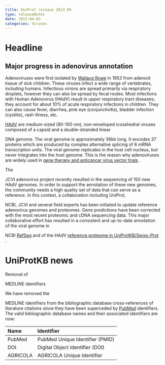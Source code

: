 ```yaml
---
title: UniProt release 2013_04
type: releaseNotes
date: 2013-04-03
categories: Viruses
---
```


# Headline

## Major progress in adenovirus annotation

Adenoviruses were first isolated by [Wallace Rowe](http://www.ncbi.nlm.nih.gov/pubmed/13134217) in 1953 from adenoid tissue of sick children. These viruses infect a wide range of vertebrates, including humans. Infectious virions are spread primarily via respiratory droplets, however they can also be spread by fecal routes. Most infections with Human Adenovirus (HAdV) result in upper respiratory tract diseases; they account for about 10% of acute respiratory infections in children. They can also cause fever, diarrhea, pink eye (conjunctivitis), bladder infection (cystitis), rash illness, etc.

[HAdV](http://viralzone.expasy.org/all_by_species/183.html) are medium-sized (90-100 nm), non-enveloped icosahedral viruses composed of a capsid and a double-stranded linear

DNA genome. The viral genome is approximately 36kb long. It encodes 37 proteins which are produced by complex alternative splicing of 6 mRNA transcription units. The viral genome replicates in the host cell nucleus, but never integrates into the host genome. This is the reason why adenoviruses are widely used in [gene therapy and anticancer virus vector trials](http://www.ncbi.nlm.nih.gov/pubmed/22378183) .

The

JCVI adenovirus project recently resulted in the sequencing of 150 new HAdV genomes. In order to support the annotation of these new genomes, the community needs a high quality set of data that can serve as a reference. In this context, a collaboration including UniProt,

NCBI, JCVI and several field experts has been initiated to update reference adenovirus genomes and proteomes. Gene predictions have been corrected with the most recent proteomic and cDNA sequencing data. This major collaborative effort has resulted in a consistent and up-to-date annotation of the viral genome in

NCBI [RefSeq](http://www.ncbi.nlm.nih.gov/refseq/) and of the HAdV [reference proteome in UniProtKB/Swiss-Prot](http://www.uniprot.org/uniprot/?query=accession:P24935+or+accession:P03279+or+accession:P03274+or+accession:P03280+or+accession:P03282+or+accession:P03277+or+accession:P03276+or+accession:P14269+or+accession:P03267+or+accession:P03264+or+accession:P03261+or+accession:P03254+or+accession:P03244+or+accession:P03247+or+accession:P27311+or+accession:P68976+or+accession:Q910M3+or+accession:P68978+or+accession:P15133+or+accession:P03250+or+accession:P03239+or+accession:P03242+or+accession:P0DJX0+or+accession:P03241+or+accession:P03240+or+accession:P03238+or+accession:P03263+or+accession:P68950+or+accession:P03272+or+accession:P0DJX1+or+accession:P03262+or+accession:P03252+or+accession:P24939+or+accession:P24932+or+accession:P03275+or+accession:P03269+or+accession:P0DJX2) .

# UniProtKB news

Removal of

MEDLINE identifiers

We have removed the

MEDLINE identifiers from the bibliographic database cross-references of literature citations since they have been superceded by [PubMed](http://www.ncbi.nlm.nih.gov/pubmed) identifiers. The valid bibliographic database names and their associated identifiers are now:

| Name     | Identifier                      |
|:---------|:--------------------------------|
| PubMed   | PubMed Unique Identifier (PMID) |
| DOI      | Digital Object Identifier (DOI) |
| AGRICOLA | AGRICOLA Unique Identifier      |
